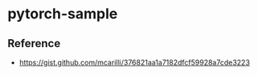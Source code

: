 # pytorch-sample

## Reference

- https://gist.github.com/mcarilli/376821aa1a7182dfcf59928a7cde3223
